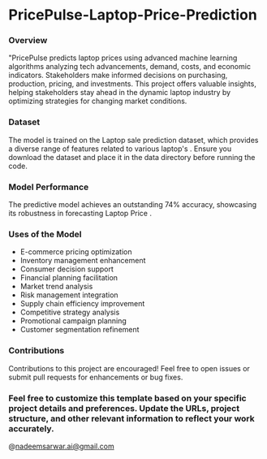 # PricePulse-Laptop-Price-Prediction

### Overview
"PricePulse predicts laptop prices using advanced machine learning algorithms analyzing tech advancements, demand, costs, and economic indicators. Stakeholders make informed decisions on purchasing, production, pricing, and investments. This project offers valuable insights, helping stakeholders stay ahead in the dynamic laptop industry by optimizing strategies for changing market conditions.
### Dataset
The model is trained on the Laptop sale prediction dataset, which provides a diverse range of features related to various laptop's . Ensure you download the dataset and place it in the data directory before running the code.

### Model Performance
The predictive model achieves an outstanding 74% accuracy, showcasing its robustness in forecasting Laptop Price .

### Uses of the Model
- E-commerce pricing optimization
- Inventory management enhancement
- Consumer decision support
- Financial planning facilitation
- Market trend analysis
- Risk management integration
- Supply chain efficiency improvement
- Competitive strategy analysis
- Promotional campaign planning
- Customer segmentation refinement

### Contributions
Contributions to this project are encouraged! Feel free to open issues or submit pull requests for enhancements or bug fixes.




### Feel free to customize this template based on your specific project details and preferences. Update the URLs, project structure, and other relevant information to reflect your work accurately.


@nadeemsarwar.ai@gmail.com

